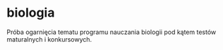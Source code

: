 # biologia
Próba ogarnięcia tematu programu nauczania biologii pod kątem testów maturalnych i konkursowych.
